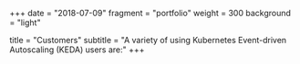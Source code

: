 +++
date = "2018-07-09"
fragment = "portfolio"
weight = 300
background = "light"

title = "Customers"
subtitle = "A variety of using Kubernetes Event-driven Autoscaling (KEDA) users are:"
+++